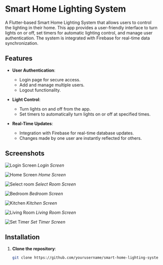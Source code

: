 # Smart Home Lighting System

A Flutter-based Smart Home Lighting System that allows users to control the lighting in their home. This app provides a user-friendly interface to turn lights on or off, set timers for automatic lighting control, and manage user authentication. The system is integrated with Firebase for real-time data synchronization.

## Features

- **User Authentication**: 
  - Login page for secure access.
  - Add and manage multiple users.
  - Logout functionality.

- **Light Control**:
  - Turn lights on and off from the app.
  - Set timers to automatically turn lights on or off at specified times.

- **Real-Time Updates**:
  - Integration with Firebase for real-time database updates.
  - Changes made by one user are instantly reflected for others.

## Screenshots

![Login Screen](Screenshots/loginscreen.jpeg)
*Login Screen*

![Home Screen](Screenshots/welcomepage.jpeg)
*Home Screen*

![Select room](Screenshots/selectroom.jpeg)
*Select Room Screen*

![Bedroom](Screenshots/bedroom.jpeg)
*Bedroom Screen*

![Kitchen](Screenshots/kitchen.jpeg)
*Kitchen Screen*

![Living Room](Screenshots/livingroom.jpeg)
*Living Room Screen*

![Set Timer](Screenshots/timer.jpeg)
*Set Timer Screen*

## Installation

1. **Clone the repository**:
   ```bash
   git clone https://github.com/yourusername/smart-home-lighting-system.git

